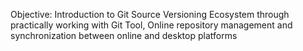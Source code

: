 Objective:
Introduction  to Git  Source Versioning Ecosystem through practically working with Git Tool, Online repository management
and synchronization between online and desktop platforms